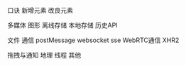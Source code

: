 口诀
新增元素
改良元素

多媒体
图形
离线存储
本地存储
历史API


文件
通信
    postMessage
    websocket
    sse
WebRTC通信
XHR2

拖拽与通知
地理
线程
其他

